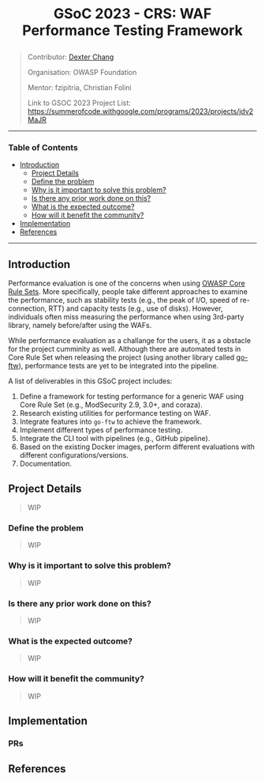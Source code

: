 <h1><p style="text-align: center;">
GSoC 2023 - CRS: WAF Performance Testing Framework
</p></h1>

> Contributor: [Dexter Chang](https://github.com/dextermallo)
>
> Organisation: OWASP Foundation
>
> Mentor: fzipitria, Christian Folini
>
> Link to GSOC 2023 Project List: https://summerofcode.withgoogle.com/programs/2023/projects/jdv2MaJR

---

### Table of Contents

- [Introduction](#introduction)
    - [Project Details](#project-details)
    - [Define the problem](#define-the-problem)
    - [Why is it important to solve this problem?](#why-is-it-important-to-solve-this-problem)
    - [Is there any prior work done on this?](#is-there-any-prior-work-done-on-this)
    - [What is the expected outcome?](#what-is-the-expected-outcome)
    - [How will it benefit the community?](#how-will-it-benefit-the-community)
- [Implementation](#implementation)
- [References](#references)

---

## Introduction

Performance evaluation is one of the concerns when using [OWASP Core Rule Sets](https://coreruleset.org/docs/). More specifically, people take different approaches to examine the performance, such as stability tests (e.g., the peak of I/O, speed of re-connection, RTT) and capacity tests (e.g., use of disks). However, individuals often miss measuring the performance when using 3rd-party library, namely before/after using the WAFs.

While performance evaluation as a challange for the users, it as a obstacle for the project cumminity as well. Although there are automated tests in Core Rule Set when releasing the project (using another library called [go-ftw](https://github.com/coreruleset/go-ftw)), performance tests are yet to be integrated into the pipeline.

A list of deliverables in this GSoC project includes:
1. Define a framework for testing performance for a generic WAF using Core Rule Set (e.g., ModSecurity 2.9, 3.0+, and coraza).
2. Research existing utilities for performance testing on WAF.
3. Integrate features into `go-ftw` to achieve the framework.
4. Implement different types of performance testing.
5. Integrate the CLI tool with pipelines (e.g., GitHub pipeline).
6. Based on the existing Docker images, perform different evaluations with different configurations/versions.
7. Documentation.

## Project Details

> WIP

### Define the problem

> WIP

### Why is it important to solve this problem?

> WIP

### Is there any prior work done on this?

> WIP

### What is the expected outcome?

> WIP

### How will it benefit the community?

> WIP

## Implementation

### PRs

## References
